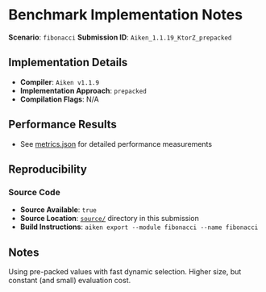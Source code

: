 # Benchmark Implementation Notes

**Scenario**: `fibonacci`
**Submission ID**: `Aiken_1.1.19_KtorZ_prepacked`

## Implementation Details

- **Compiler**: `Aiken v1.1.9`
- **Implementation Approach**: `prepacked`
- **Compilation Flags**: N/A

## Performance Results

- See [metrics.json](metrics.json) for detailed performance measurements

## Reproducibility

### Source Code

- **Source Available**: `true`
- **Source Location**: [`source/`](./source/lib/fibonacci.ak) directory in this submission
- **Build Instructions**: `aiken export --module fibonacci --name fibonacci`

## Notes

Using pre-packed values with fast dynamic selection. Higher size, but constant (and small) evaluation cost.
